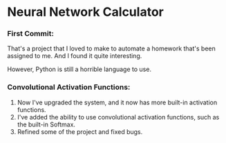 # Neural Network Calculator

### First Commit:
That's a project that I loved to make to automate a homework that's been assigned to me.
And I found it quite interesting.

However, Python is still a horrible language to use.

### Convolutional Activation Functions:
1. Now I've upgraded the system, and it now has more built-in activation functions.
2. I've added the ability to use convolutional activation functions, such as the built-in Softmax.
3. Refined some of the project and fixed bugs.
